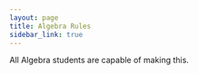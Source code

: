 ```yaml
---
layout: page
title: Algebra Rules
sidebar_link: true
---
```


<p class="message">
  All Algebra students are capable of making this. 
</p>
